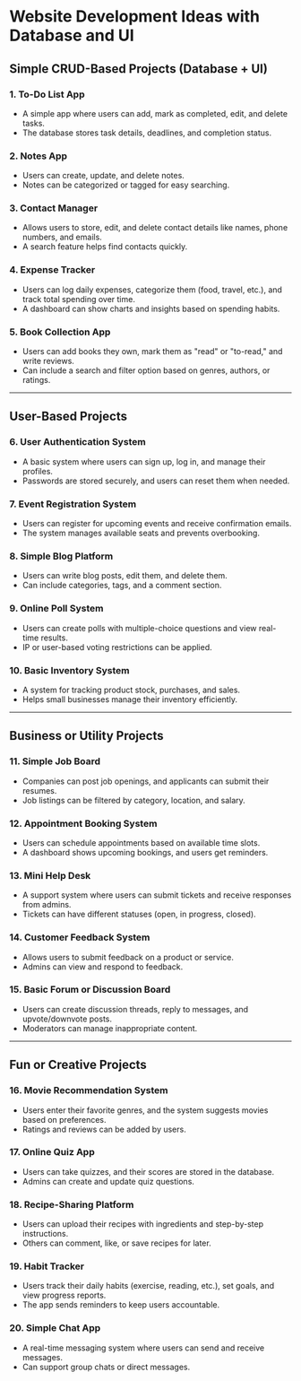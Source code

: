 # Website Development Ideas with Database and UI  

## Simple CRUD-Based Projects (Database + UI)  

### 1. To-Do List App  
- A simple app where users can add, mark as completed, edit, and delete tasks.  
- The database stores task details, deadlines, and completion status.  

### 2. Notes App  
- Users can create, update, and delete notes.  
- Notes can be categorized or tagged for easy searching.  

### 3. Contact Manager  
- Allows users to store, edit, and delete contact details like names, phone numbers, and emails.  
- A search feature helps find contacts quickly.  

### 4. Expense Tracker  
- Users can log daily expenses, categorize them (food, travel, etc.), and track total spending over time.  
- A dashboard can show charts and insights based on spending habits.  

### 5. Book Collection App  
- Users can add books they own, mark them as "read" or "to-read," and write reviews.  
- Can include a search and filter option based on genres, authors, or ratings.  

---

## User-Based Projects  

### 6. User Authentication System  
- A basic system where users can sign up, log in, and manage their profiles.  
- Passwords are stored securely, and users can reset them when needed.  

### 7. Event Registration System  
- Users can register for upcoming events and receive confirmation emails.  
- The system manages available seats and prevents overbooking.  

### 8. Simple Blog Platform  
- Users can write blog posts, edit them, and delete them.  
- Can include categories, tags, and a comment section.  

### 9. Online Poll System  
- Users can create polls with multiple-choice questions and view real-time results.  
- IP or user-based voting restrictions can be applied.  

### 10. Basic Inventory System  
- A system for tracking product stock, purchases, and sales.  
- Helps small businesses manage their inventory efficiently.  

---

## Business or Utility Projects  

### 11. Simple Job Board  
- Companies can post job openings, and applicants can submit their resumes.  
- Job listings can be filtered by category, location, and salary.  

### 12. Appointment Booking System  
- Users can schedule appointments based on available time slots.  
- A dashboard shows upcoming bookings, and users get reminders.  

### 13. Mini Help Desk  
- A support system where users can submit tickets and receive responses from admins.  
- Tickets can have different statuses (open, in progress, closed).  

### 14. Customer Feedback System  
- Allows users to submit feedback on a product or service.  
- Admins can view and respond to feedback.  

### 15. Basic Forum or Discussion Board  
- Users can create discussion threads, reply to messages, and upvote/downvote posts.  
- Moderators can manage inappropriate content.  

---

## Fun or Creative Projects  

### 16. Movie Recommendation System  
- Users enter their favorite genres, and the system suggests movies based on preferences.  
- Ratings and reviews can be added by users.  

### 17. Online Quiz App  
- Users can take quizzes, and their scores are stored in the database.  
- Admins can create and update quiz questions.  

### 18. Recipe-Sharing Platform  
- Users can upload their recipes with ingredients and step-by-step instructions.  
- Others can comment, like, or save recipes for later.  

### 19. Habit Tracker  
- Users track their daily habits (exercise, reading, etc.), set goals, and view progress reports.  
- The app sends reminders to keep users accountable.  

### 20. Simple Chat App  
- A real-time messaging system where users can send and receive messages.  
- Can support group chats or direct messages.  
